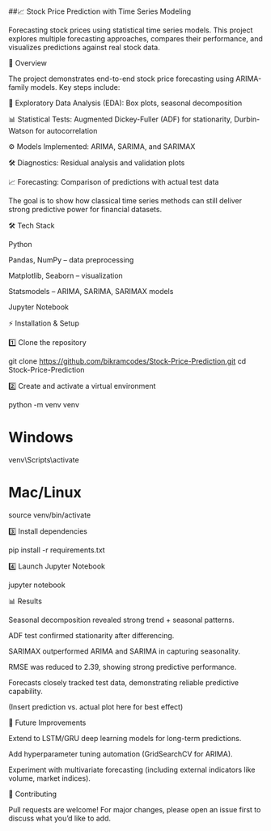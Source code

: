 ##📈 Stock Price Prediction with Time Series Modeling

Forecasting stock prices using statistical time series models. This project explores multiple forecasting approaches, compares their performance, and visualizes predictions against real stock data.

🚀 Overview

The project demonstrates end-to-end stock price forecasting using ARIMA-family models. Key steps include:

🔎 Exploratory Data Analysis (EDA): Box plots, seasonal decomposition

📊 Statistical Tests: Augmented Dickey-Fuller (ADF) for stationarity, Durbin-Watson for autocorrelation

⚙️ Models Implemented: ARIMA, SARIMA, and SARIMAX

🛠️ Diagnostics: Residual analysis and validation plots

📈 Forecasting: Comparison of predictions with actual test data

The goal is to show how classical time series methods can still deliver strong predictive power for financial datasets.

🛠️ Tech Stack

Python

Pandas, NumPy – data preprocessing

Matplotlib, Seaborn – visualization

Statsmodels – ARIMA, SARIMA, SARIMAX models

Jupyter Notebook

⚡ Installation & Setup

1️⃣ Clone the repository

git clone https://github.com/bikramcodes/Stock-Price-Prediction.git
cd Stock-Price-Prediction


2️⃣ Create and activate a virtual environment

python -m venv venv
# Windows
venv\Scripts\activate
# Mac/Linux
source venv/bin/activate


3️⃣ Install dependencies

pip install -r requirements.txt


4️⃣ Launch Jupyter Notebook

jupyter notebook

📊 Results

Seasonal decomposition revealed strong trend + seasonal patterns.

ADF test confirmed stationarity after differencing.

SARIMAX outperformed ARIMA and SARIMA in capturing seasonality.

RMSE was reduced to 2.39, showing strong predictive performance.

Forecasts closely tracked test data, demonstrating reliable predictive capability.

(Insert prediction vs. actual plot here for best effect)

🚧 Future Improvements

Extend to LSTM/GRU deep learning models for long-term predictions.

Add hyperparameter tuning automation (GridSearchCV for ARIMA).

Experiment with multivariate forecasting (including external indicators like volume, market indices).

🤝 Contributing

Pull requests are welcome! For major changes, please open an issue first to discuss what you’d like to add.
